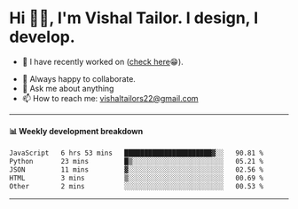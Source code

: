 # Hi 👋🏻, I'm Vishal Tailor. I design, I develop.

- 🔭 I have recently worked on ([check here](https://vishaltailor.com)😁).
<!-- - 🎦 Currently watching: JavaScript: The Hard Parts By Will Sentance. -->
- 👯 Always happy to collaborate.
- 💬 Ask me about anything
- 📫 How to reach me: <a href="mailto:vishaltailors22@gmail.com">vishaltailors22@gmail.com</a>

<hr /> 
<h4>📊 Weekly development breakdown</h4>
<!--START_SECTION:waka-->

```txt
JavaScript   6 hrs 53 mins   ██████████████████████▓░░   90.81 %
Python       23 mins         █▒░░░░░░░░░░░░░░░░░░░░░░░   05.21 %
JSON         11 mins         ▓░░░░░░░░░░░░░░░░░░░░░░░░   02.56 %
HTML         3 mins          ▒░░░░░░░░░░░░░░░░░░░░░░░░   00.69 %
Other        2 mins          ░░░░░░░░░░░░░░░░░░░░░░░░░   00.53 %
```

<!--END_SECTION:waka-->
<hr /> 

<!-- ![](./profile-3d-contrib/profile-green-animate.svg) -->
